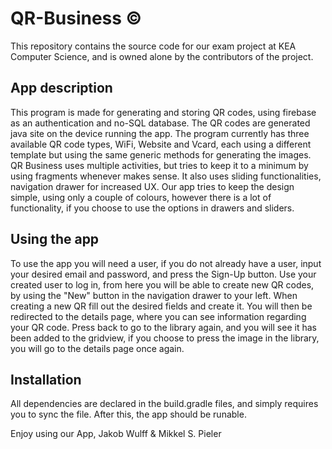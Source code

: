 # QR-Business ©
This repository contains the source code for our exam project at KEA Computer Science, 
and is owned alone by the contributors of the project.

## App description
This program is made for generating and storing QR codes, using firebase as an authentication and no-SQL database.
The QR codes are generated java site on the device running the app.
The program currently has three available QR code types, WiFi, Website and Vcard, 
each using a different template but using the same generic methods for generating the images.
QR Business uses multiple activities, but tries to keep it to a minimum by using fragments whenever  makes sense.
It also uses sliding functionalities, navigation drawer for increased UX. 
Our app tries to keep the design simple, using only a couple of colours, however there is a lot of functionality,
if you choose to use the options in drawers and sliders.

## Using the app
To use the app you will need a user, if you do not already have a user, 
input your desired email and password, and press the Sign-Up button.
Use your created user to log in, from here you will be able to create new QR codes, 
by using the "New" button in the navigation drawer to your left.
When creating a new QR fill out the desired fields and create it. 
You will then be redirected to the details page, where you can see information regarding your QR code.
Press back to go to the library again, and you will see it has been added to the gridview, 
if you choose to press the image in the library, you will go to the details page once again.

## Installation
All dependencies are declared in the build.gradle files, and simply requires you to sync the file.
After this, the app should be runable.

Enjoy using our App,
Jakob Wulff & Mikkel S. Pieler

